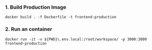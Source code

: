 

### 1. Build Production Image
```
docker build . -f Dockerfile -t frontend-production
```

### 2. Run an container
```
docker run -it -v ${PWD}\.env.local:/root/workspace/ -p 3000:3000 frontend-production
```